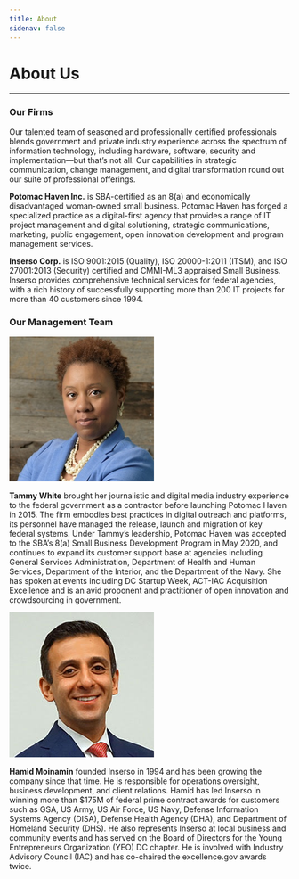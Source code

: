 ```yaml
---
title: About
sidenav: false
---
```

# About Us
<hr>

### Our Firms
Our talented team of seasoned and professionally certified professionals blends government and private industry experience across the spectrum of information technology, including hardware, software, security and implementation—but that’s not all. Our capabilities in strategic communication, change management, and digital transformation round out our suite of professional offerings.

**Potomac Haven Inc.** is SBA-certified as an 8(a) and economically disadvantaged woman-owned small business. Potomac Haven has forged a specialized practice as a digital-first agency that provides a range of IT project management and digital solutioning, strategic communications, marketing, public engagement, open innovation development and program management services.

**Inserso Corp.** is ISO 9001:2015 (Quality), ISO 20000-1:2011 (ITSM), and ISO 27001:2013 (Security) certified and CMMI-ML3 appraised Small Business. Inserso provides comprehensive technical services for federal agencies, with a rich history of successfully supporting more than 200 IT projects for more than 40 customers since 1994.

### Our Management Team

<div>
<img src="/../../src/images/tammy-white.jpg"
alt="Tammy White">
</div>

**Tammy White** brought her journalistic and digital media industry experience to the federal government as a contractor before launching Potomac Haven in 2015. The firm embodies best practices in digital outreach and platforms, its personnel have managed the release, launch and migration of key federal systems. Under Tammy’s leadership, Potomac Haven was accepted to the SBA’s 8(a) Small Business Development Program in May 2020, and continues to expand its customer support base at agencies including General Services Administration, Department of Health and Human Services, Department of the Interior, and the Department of the Navy. She has spoken at events including DC Startup Week, ACT-IAC Acquisition Excellence and is an avid proponent and practitioner of open innovation and crowdsourcing in government. 


<img class=""
src="/../../src/images/hamid-headshot.jpg"
alt="Hamid Moinamin">


**Hamid Moinamin** founded Inserso in 1994 and has been growing the company since that time. He is responsible for operations oversight, business development, and client relations. Hamid has led Inserso in winning more than $175M of federal prime contract awards for customers such as GSA, US Army, US Air Force, US Navy, Defense Information Systems Agency (DISA), Defense Health Agency (DHA), and Department of Homeland Security (DHS). He also represents Inserso at local business and community events and has served on the Board of Directors for the Young Entrepreneurs Organization (YEO) DC chapter. He is involved with Industry Advisory Council (IAC) and has co-chaired the excellence.gov awards twice.

